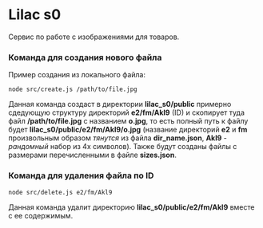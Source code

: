 # Lilac s0
Сервис по работе с изображениями для товаров.
### Команда для создания нового файла
Пример создания из локального файла:

    node src/create.js /path/to/file.jpg

Данная команда создаст в директории **lilac_s0/public** примерно сдедующую структуру директорий **e2/fm/Akl9** (ID) и скопирует туда файл **/path/to/file.jpg** с названием **o.jpg**, то есть полный путь к файлу будет **lilac_s0/public/e2/fm/Akl9/o.jpg** (название директорий **e2** и **fm** произвольным образом *тянутся* из файла **dir_name.json**, **Akl9** - *рандомный* набор из 4х символов). Также будут созданы файлы с размерами перечисленными в файле **sizes.json**.

### Команда для удаления файла по ID

    node src/delete.js e2/fm/Akl9

Данная команда удалит директорию **lilac_s0/public/e2/fm/Akl9** вместе с ее содержимым.
